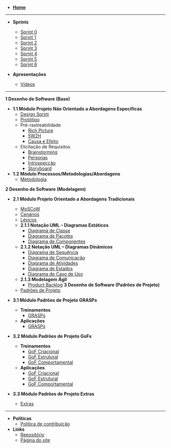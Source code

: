 <!-- docs/_sidebar.md -->

- [**Home**](/README)

---

- **Sprints**

  - [Sprint 0](/pages/sprints/sprint0.md)
  - [Sprint 1](/pages/sprints/sprint1.md)
  - [Sprint 2](/pages/sprints/sprint2.md)
  - [Sprint 3](/pages/sprints/sprint3.md)
  - [Sprint 4](/pages/sprints/sprint4.md)
  - [Sprint 5](/pages/sprints/sprint5.md)
  - [Sprint 6](/pages/sprints/sprint6.md)

- **Apresentações**
  - [Vídeos](/presentations/presentations.md)

---

**1 Desenho de Software (Base)**

- **1.1 Módulo Projeto Não Orientado a Abordagens Específicas**
  - [Design Sprint](/pages/base/designsprint.md)
  - [Protótipo](/pages/base/prototype.md)
  - Pré-rastreabilidade
    - [Rich Picture](/pages/base/preTraceability/richPicture.md)
    - [5W2H](/pages/base/preTraceability/5w2h.md)
    - [Causa e Efeito](/pages/base/preTraceability/causaEfeito.md)
  - Elicitação de Requisitos
    - [Brainstorming](/pages/base/elicitation/brainstorming.md)
    - [Personas](/pages/base/elicitation/persona.md)
    - [Introspecção](/pages/base/elicitation/introspeccao.md)
    - [Storyboard](/pages/base/elicitation/storyboard.md)
- **1.2 Módulo Processos/Metodologias/Abordagens**
  - [Metodologia](/pages/base/metodology/metodologia.md)

**2 Desenho de Software (Modelagem)**

- **2.1 Módulo Projeto Orientado a Abordagens Tradicionais**

  - [MoSCoW](/pages/base/elicitation/moscow.md)
  - [Cenários](/pages/modeling/scenario.md)
  - [Léxicos](/pages/modeling/lexico.md)
  - **2.1.1 Notação UML – Diagramas Estáticos**
    - [Diagrama de Classe](/pages/modeling/diagrams/classes.md)
    - [Diagrama de Pacotes](/pages/modeling/diagrams/package.md)
    - [Diagrama de Componentes](/pages/modeling/diagrams/components.md)
  - **2.1.2 Notação UML – Diagramas Dinâmicos**
    - [Diagrama de Sequência](/pages/modeling/diagrams/sequency.md)
    - [Diagrama de Comunicação](/pages/modeling/diagrams/communication.md)
    - [Diagrama de Atividades](/pages/modeling/diagrams/activity.md)
    - [Diagrama de Estados](/pages/modeling/diagrams/states.md)
    - [Diagrama de Caso de Uso](/pages/modeling/diagrams/usercase.md)
  - **2.1.3 Modelagem Ágil**
    - [Product Backlog](/pages/modeling/productbacklog.md)
**3 Desenho de Software (Padrões de Projeto)**
  - [Padrões de Projeto](/pages/design_patterns/patterns.md)

- **3.1 Módulo Padrões de Projeto GRASPs**
  - **Treinamentos**
    - [GRASPs](/pages/design_patterns/training-grasp.md)
  - **Aplicações**
    - [GRASPs](/pages/design_patterns/grasp/aplication.md)

- **3.2 Módulo Padrões de Projeto GoFs**
  - **Treinamentos**
    - [GoF Criacional](/pages/design_patterns/gof/training-gofcriacional.md)
    - [GoF Estrutural](/pages/design_patterns/gof/training-gofestrutural.md)
    - [GoF Comportamental](/pages/design_patterns/gof/training-gofbehavioral.md)  
  - **Aplicações**
    - [GoF Criacional](/pages/design_patterns/gof/aplication-gofcriacional.md)
    - [GoF Estrutural](/pages/design_patterns/gof/aplicationestructural.md)
    - [GoF Comportamental](/pages/design_patterns/gof/application-gofbehavioral.md)
    
- **3.3 Módulo Padrões de Projeto Extras**
  - [Extras](/pages/extras/extras_m3.md)
---

- **Políticas**
  - [Politica de contribuíção](/pages/policy/policies.md)
- **Links**
  - [Repositório](https://github.com/UnBArqDsw2020-2/2020.2_G6)
  - [Página do site](/pages/)

